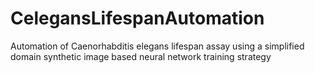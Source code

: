 # CelegansLifespanAutomation
Automation of Caenorhabditis elegans lifespan assay using a simplified domain synthetic image based neural network training strategy
